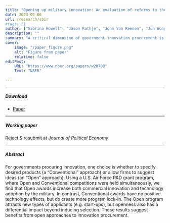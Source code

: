 ```yaml
---
title: "Opening up military innovation: An evaluation of reforms to the U.S. Air Force SBIR program" 
date: 2023-03-06
url: /research/sbir
#tags: []
author: ["Sabrina Howell", "Jason Rathje", "John Van Reenen", "Jun Wong"]
description: "" 
summary: "A critical dimension of government innovation procurement is whether to specify desired products (conventional) or allow firms to suggest ideas (open). We evaluate reforms to a U.S. Air Force R&D grant program where both conventional and open competitions were held simultaneously. Open awards increase commercial innovation and technology adoption by the military." 
cover:
    image: "/paper_figure.png"
    alt: "Figure from paper"
    relative: false
editPost:
    URL: "https://www.nber.org/papers/w28700"
    Text: "NBER"

---
```


---

##### Download

+ [Paper](/sbir.pdf)

---

##### Working paper

Reject & resubmit at *Journal of Political Economy*

---

##### Abstract

For governments procuring innovation, one choice is whether to specify desired products (a “Conventional” approach) or allow firms to suggest ideas (an “Open” approach). Using a U.S. Air Force R&D grant program, where Open and Conventional competitions were held simultaneously, we find that Open awards increase both commercial innovation and technology adoption by the military. In contrast, Conventional awards have no positive technology effects, but do create more program lock-in. The Open program attracts new types of applicants (e.g. start-ups), but openness also has a differential impact beyond inducing selection. These results suggest benefits from open approaches to innovation procurement.
